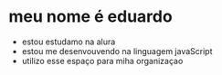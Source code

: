 # meu nome é eduardo 



 - estou estudamo na alura
 - estou me desenvouvendo na linguagem javaScript
 - utilizo esse espaço para miha organizaçao 
